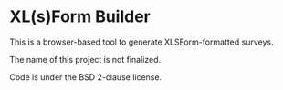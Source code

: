# XL(s)Form Builder

This is a browser-based tool to generate XLSForm-formatted surveys.

The name of this project is not finalized.

Code is under the BSD 2-clause license.